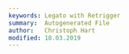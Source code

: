 ```yaml
---
keywords: Legato with Retrigger
summary:  Autogenerated File
author:   Christoph Hart
modified: 18.03.2019
---
```

  
